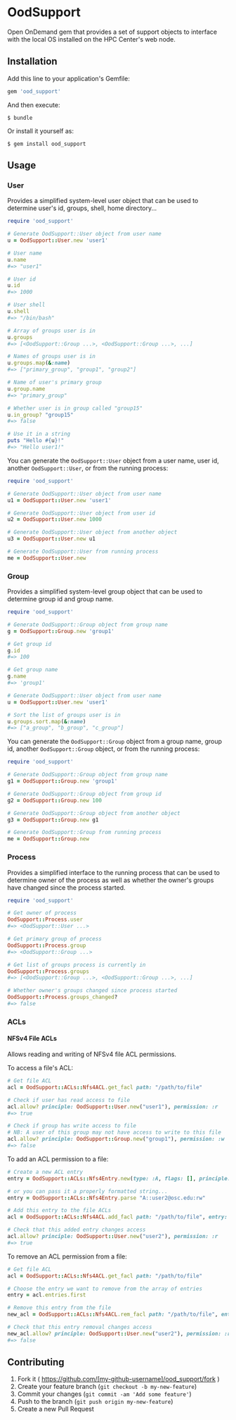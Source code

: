 # OodSupport

Open OnDemand gem that provides a set of support objects to interface with the
local OS installed on the HPC Center's web node.

## Installation

Add this line to your application's Gemfile:

```ruby
gem 'ood_support'
```

And then execute:

    $ bundle

Or install it yourself as:

    $ gem install ood_support

## Usage

### User

Provides a simplified system-level user object that can be used to determine
user's id, groups, shell, home directory...

```ruby
require 'ood_support'

# Generate OodSupport::User object from user name
u = OodSupport::User.new 'user1'

# User name
u.name
#=> "user1"

# User id
u.id
#=> 1000

# User shell
u.shell
#=> "/bin/bash"

# Array of groups user is in
u.groups
#=> [<OodSupport::Group ...>, <OodSupport::Group ...>, ...]

# Names of groups user is in
u.groups.map(&:name)
#=> ["primary_group", "group1", "group2"]

# Name of user's primary group
u.group.name
#=> "primary_group"

# Whether user is in group called "group15"
u.in_group? "group15"
#=> false

# Use it in a string
puts "Hello #{u}!"
#=> "Hello user1!"
```

You can generate the `OodSupport::User` object from a user name, user id,
another `OodSupport::User`, or from the running process:

```ruby
require 'ood_support'

# Generate OodSupport::User object from user name
u1 = OodSupport::User.new 'user1'

# Generate OodSupport::User object from user id
u2 = OodSupport::User.new 1000

# Generate OodSupport::User object from another object
u3 = OodSupport::User.new u1

# Generate OodSupport::User from running process
me = OodSupport::User.new
```

### Group

Provides a simplified system-level group object that can be used to determine
group id and group name.

```ruby
require 'ood_support'

# Generate OodSupport::Group object from group name
g = OodSupport::Group.new 'group1'

# Get group id
g.id
#=> 100

# Get group name
g.name
#=> 'group1'

# Generate OodSupport::User object from user name
u = OodSupport::User.new 'user1'

# Sort the list of groups user is in
u.groups.sort.map(&:name)
#=> ["a_group", "b_group", "c_group"]
```

You can generate the `OodSupport::Group` object from a group name, group id,
another `OodSupport::Group` object, or from the running process:

```ruby
require 'ood_support'

# Generate OodSupport::Group object from group name
g1 = OodSupport::Group.new 'group1'

# Generate OodSupport::Group object from group id
g2 = OodSupport::Group.new 100

# Generate OodSupport::Group object from another object
g3 = OodSupport::Group.new g1

# Generate OodSupport::Group from running process
me = OodSupport::Group.new
```

### Process

Provides a simplified interface to the running process that can be used to
determine owner of the process as well as whether the owner's groups have
changed since the process started.

```ruby
require 'ood_support'

# Get owner of process
OodSupport::Process.user
#=> <OodSupport::User ...>

# Get primary group of process
OodSupport::Process.group
#=> <OodSupport::Group ...>

# Get list of groups process is currently in
OodSupport::Process.groups
#=> [<OodSupport::Group ...>, <OodSupport::Group ...>, ...]

# Whether owner's groups changed since process started
OodSupport::Process.groups_changed?
#=> false
```

### ACLs

#### NFSv4 File ACLs

Allows reading and writing of NFSv4 file ACL permissions.

To access a file's ACL:

```ruby
# Get file ACL
acl = OodSupport::ACLs::Nfs4ACL.get_facl path: "/path/to/file"

# Check if user has read access to file
acl.allow? principle: OodSupport::User.new("user1"), permission: :r
#=> true

# Check if group has write access to file
# NB: A user of this group may not have access to write to this file
acl.allow? principle: OodSupport::Group.new("group1"), permission: :w
#=> false
```

To add an ACL permission to a file:

```ruby
# Create a new ACL entry
entry = OodSupport::ACLs::Nfs4Entry.new(type: :A, flags: [], principle: "user2", domain: "osc.edu", permissions: [:r, :w])

# or you can pass it a properly formatted string...
entry = OodSupport::ACLs::Nfs4Entry.parse "A::user2@osc.edu:rw"

# Add this entry to the file ACLs
acl = OodSupport::ACLs::Nfs4ACL.add_facl path: "/path/to/file", entry: entry

# Check that this added entry changes access
acl.allow? principle: OodSupport::User.new("user2"), permission: :r
#=> true
```

To remove an ACL permission from a file:

```ruby
# Get file ACL
acl = OodSupport::ACLs::Nfs4ACL.get_facl path: "/path/to/file"

# Choose the entry we want to remove from the array of entries
entry = acl.entries.first

# Remove this entry from the file
new_acl = OodSupport::ACLs::Nfs4ACL.rem_facl path: "/path/to/file", entry: entry

# Check that this entry removal changes access
new_acl.allow? principle: OodSupport::User.new("user2"), permission: :r
#=> false
```

## Contributing

1. Fork it ( https://github.com/[my-github-username]/ood_support/fork )
2. Create your feature branch (`git checkout -b my-new-feature`)
3. Commit your changes (`git commit -am 'Add some feature'`)
4. Push to the branch (`git push origin my-new-feature`)
5. Create a new Pull Request
